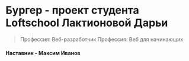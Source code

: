 # Бургер - проект студента Loftschool Лактионовой Дарьи

> Профессия: Веб-разработчик
> Профессия: Веб для начинающих

#### Наставник - Максим Иванов

